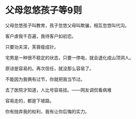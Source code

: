 # 父母忽悠孩子等9则

父母忽悠孩子叫教育，孩子忽悠父母叫欺骗，相互忽悠叫代沟。 

客户虐我千百遍，我待客户如初恋。 

只要功夫深，芙蓉瘦成针。 

宅男是一种很不稳定的状态，只要一停电，就会退化成山顶洞人。 

原谅是容易的。再次信任，就没那么容易了。 

不能因为我俩有过节，你就把我当节过。 

去了医院才知道，人比号容易挂。——网友调侃看病难 

容易走的，都是下坡路。 

你有抛弃我的权利，我有让你后悔的实力。